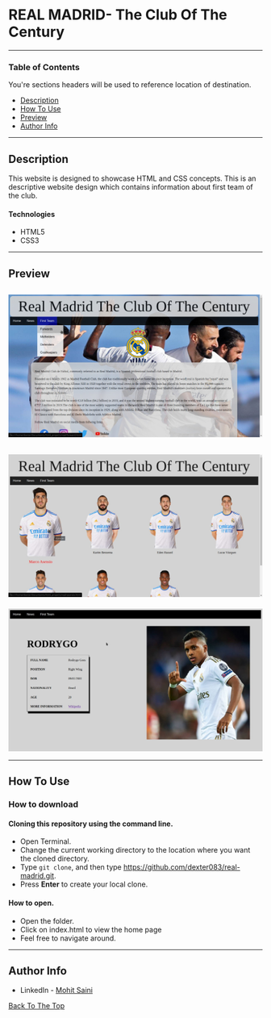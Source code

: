 # REAL MADRID- The Club Of The Century

---

### Table of Contents
You're sections headers will be used to reference location of destination.

- [Description](#description)
- [How To Use](#how-to-use)
- [Preview](#Preview)
- [Author Info](#author-info)

---

## Description

This website is designed to showcase HTML and CSS concepts.
This is an descriptive website design which contains information about first team of the club.

#### Technologies

- HTML5
- CSS3

---
## Preview
![Home](preview/home.jpg)
---
![Player Selection Page](preview/player_selection_page.jpg)
---
![Player Information Page](preview/individual_player_info_page.jpg)

---

## How To Use

### How to download

#### Cloning this repository using the command line.

- Open Terminal.
- Change the current working directory to the location where you want the cloned directory.
- Type ``git clone``, and then type https://github.com/dexter083/real-madrid.git.
- Press **Enter** to create your local clone.

#### How to open.
- Open the folder.
- Click on index.html to view the home page
- Feel free to navigate around.

---

## Author Info

- LinkedIn - [Mohit Saini](https://www.linkedin.com/in/mohitsaini083/)

[Back To The Top](#read-me-template)
